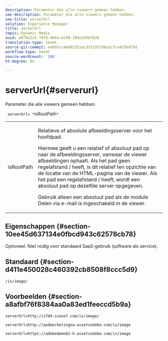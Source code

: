 ```yaml
---
description: Parameter die alle viewers gemeen hebben.
seo-description: Parameter die alle viewers gemeen hebben.
seo-title: serverUrl
solution: Experience Manager
title: serverUrl
topic: Dynamic Media
uuid: a079a223-7478-4b6a-bc99-284e3366fb30
translation-type: tm+mt
source-git-commit: e4695cc4e882351ec3f2c55fd8a3cfca455bd79d
workflow-type: tm+mt
source-wordcount: '106'
ht-degree: 0%

---
```



# serverUrl{#serverurl}

Parameter die alle viewers gemeen hebben.

` serverUrl= *`isRootPath`*`

<table id="table_9B98C97485DD4DEB8A6ECBCE8DF6B886"> 
 <tbody> 
  <tr> 
   <td colname="col1"> <p> <span class="codeph"> <span class="varname"> isRootPath</span> </span> </p> </td> 
   <td colname="col2"> <p>Relatieve of absolute afbeeldingsserver voor het hoofdpad. </p> <p> Hiermee geeft u een relatief of absoluut pad op naar de afbeeldingsserver, vanwaar de viewer afbeeldingen ophaalt. Als het pad geen regelafstand <span class="filepath"> /</span> heeft, is dit relatief ten opzichte van de locatie van de HTML-pagina van de viewer. Als het pad een regelafstand <span class="filepath"> /</span> heeft, wordt een absoluut pad op dezelfde server opgegeven. </p> <p> Gebruik alleen een absoluut pad als de module Delen via e-mail is ingeschakeld in de viewer. </p> </td> 
  </tr> 
 </tbody> 
</table>

## Eigenschappen {#section-10ee45d637134e0fbcd943c62578cb78}

Optioneel. Niet nodig voor standaard SaaS-gebruik (software als service).

## Standaard {#section-d411e450028c460392cb8508f8ccc5d9}

`/is/image/`

## Voorbeelden {#section-a8afbf76f8384aa0a83ed1feeccd5b9a}

```
serverUrl=http://s7d9.scene7.com/is/image/
```

```
serverUrl=http://aodmarketingna.assetsadobe.com/is/image
```

```
serverUrl=https://adobedemo62-h.assetsadobe.com/is/image
```

